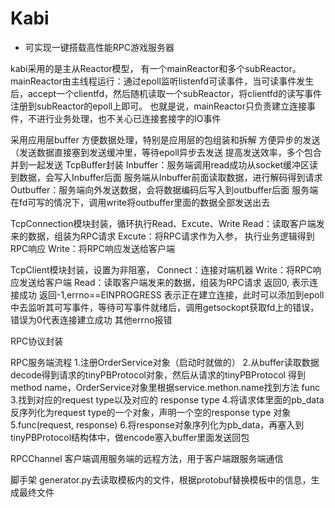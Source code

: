 # Kabi
- 可实现一键搭载高性能RPC游戏服务器

kabi采用的是主从Reactor模型， 有一个mainReactor和多个subReactor。
mainReactor由主线程运行：通过epoll监听listenfd可读事件，当可读事件发生后，accept一个clientfd，然后随机读取一个subReactor，将clientfd的读写事件注册到subReactor的epoll上即可。
也就是说，mainReactor只负责建立连接事件，不进行业务处理，也不关心已连接套接字的IO事件

采用应用层buffer
方便数据处理，特别是应用层的包组装和拆解
方便异步的发送（发送数据直接塞到发送缓冲里，等待epoll异步去发送
提高发送效率，多个包合并到一起发送
TcpBuffer封装
Inbuffer：服务端调用read成功从socket缓冲区读到数据，会写入Inbuffer后面
服务端从Inbuffer前面读取数据，进行解码得到请求
Outbuffer：服务端向外发送数据，会将数据编码后写入到outbuffer后面
服务端在fd可写的情况下，调用write将outbuffer里面的数据全部发送出去


TcpConnection模块封装，循环执行Read、Excute、Write
Read：读取客户端发来的数据，组装为RPC请求
Excute：将RPC请求作为入参， 执行业务逻辑得到RPC响应
Write：将RPC响应发送给客户端

TcpClient模块封装，设置为非阻塞，
Connect：连接对端机器
Write：将RPC响应发送给客户端
Read：读取客户端发来的数据，组装为RPC请求
返回0, 表示连接成功
返回-1,errno==EINPROGRESS 表示正在建立连接，此时可以添加到epoll中去监听其可写事件，等待可写事件就绪后，调用getsockopt获取fd上的错误，错误为0代表连接建立成功
其他errno报错

RPC协议封装

RPC服务端流程
1.注册OrderService对象（启动时就做的）
2.从buffer读取数据decode得到请求的tinyPBProtocol对象，然后从请求的tinyPBProtocol 得到method name，OrderService对象里根据service.methon.name找到方法 func
3.找到对应的request type以及对应的 response type
4.将请求体里面的pb_data反序列化为request type的一个对象，声明一个空的response type 对象
5.func(request, response)
6.将response对象序列化为pb_data，再塞入到tinyPBProtocol结构体中，做encode塞入buffer里面发送回包

RPCChannel
客户端调用服务端的远程方法，用于客户端跟服务端通信

脚手架
generator.py去读取模板内的文件，根据protobuf替换模板中的信息，生成最终文件